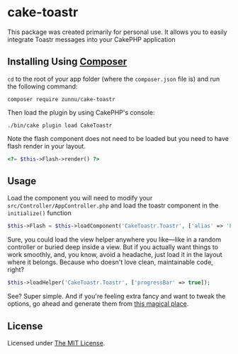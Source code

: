 # cake-toastr

This package was created primarily for personal use. It allows you to easily integrate Toastr messages into your CakePHP application

## Installing Using [Composer][composer]

`cd` to the root of your app folder (where the `composer.json` file is) and run the following command:

```
composer require zunnu/cake-toastr
```
Then load the plugin by using CakePHP's console:

```
./bin/cake plugin load CakeToastr
```

Note the flash component does not need to be loaded but you need to have flash render in your layout.
```php
<?= $this->Flash->render() ?>
```

## Usage

Load the component you will need to modify your `src/Controller/AppController.php` and load the toastr component in the `initialize()` function
```php
$this->Flash = $this->loadComponent('CakeToastr.Toastr', ['alias' => 'Flash']);
```

Sure, you could load the view helper anywhere you like—like in a random controller or buried deep inside a view. But if you actually want things to work smoothly, and, you know, avoid a headache, just load it in the layout where it belongs. Because who doesn't love clean, maintainable code, right?
```php
$this->loadHelper('CakeToastr.Toastr', ['progressBar' => true]);
```
See? Super simple. And if you're feeling extra fancy and want to tweak the options, go ahead and generate them from [this magical place](https://codeseven.github.io/toastr/demo.html).

## License

Licensed under [The MIT License][mit].

[cakephp]:http://cakephp.org
[composer]:http://getcomposer.org
[mit]:http://www.opensource.org/licenses/mit-license.php
